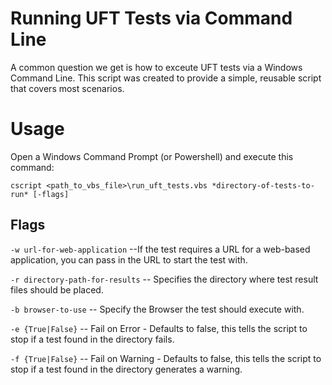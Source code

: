 # Running UFT Tests via Command Line
A common question we get is how to exceute UFT tests via a Windows Command Line. This script was created to provide a simple, reusable script that covers most scenarios.

# Usage

Open a Windows Command Prompt (or Powershell) and execute this command:

`cscript <path_to_vbs_file>\run_uft_tests.vbs *directory-of-tests-to-run* [-flags]`

## Flags

`-w url-for-web-application` --If the test requires a URL for a web-based application, you can pass in the URL to start the test with.

`-r directory-path-for-results` -- Specifies the directory where test result files should be placed.

`-b browser-to-use` -- Specify the Browser the test should execute with.

`-e {True|False}` -- Fail on Error - Defaults to false, this tells the script to stop if a test found in the directory fails.

`-f {True|False}` -- Fail on Warning - Defaults to false, this tells the script to stop if a test found in the directory generates a warning.
